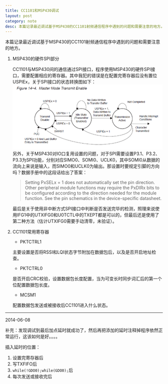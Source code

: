 ```yaml
---
title: CC1101和MSP430调试
layout: post
category: note
desc: 本篇记录最近调试基于MSP430的CC1101射频通信程序中遇到的问题和需要注意的地方。
---
```


本篇记录最近调试基于MSP430的CC1101射频通信程序中遇到的问题和需要注意的地方。

1.  MSP430的硬件SPI部分

    CC1101与MSP430间的通信通过SPI接口，程序使用MSP430的硬件SPI接口，需要配置相应的寄存器。其中我犯的错误是在配置完寄存器后没有置位USPIEx，关于SPI接口的状态转换图如下：![SPI状态转换](../images/m7.png)
    另外，关于MSP430对IO口复用设置的问题，对于SPI需要设置P3.1、P3.2、P3.3为SPI功能，分别对应SIMO0、SOMI0、UCLK0，其中SOMI0从数据的流向上来说是输入，而SIMO0和UCLK0为输出。那设置时要规定引脚的方向吗？数据手册中的这段话给出了答案：

    >Setting PxSELx = 1 does not automatically set the pin direction. Other peripheral module functions may require the PxDIRx bits to be configured according to the direction needed for the module function. See the pin schematics in the device-specific datasheet.

    最后是关于使用非中断方式SPI接口中判断是否发送完毕的检测，照理来说使用IFG1中的UTXIFG0和U0TCTL中的TXEPT都是可以的，但最后还是使用了第二种方法（估计UTXIFG0需要手动清零，未验证）。

2.  CC1101常用寄存器

	- PKTCTRL1

	主要设置是否将RSSI和LQI状态字节附加在数据包后，以及是否开启地址检查。

	- PKTCTRL0

	是否开启CRC校验，设置数据包长度配置，当为可变长时同步词汇后的第一个位配置数据包长度。

	- MCSM1

	配置数据包发送或被接收后CC1101进入什么状态。


----------------------
2014-06-08

补充：发现调试到最后加点延时就成功了，然后再把添加的延时注释掉程序依然正常运行，这该如何是好。。。。

插入延时的位置：

1. 设置完寄存器后
2. 写TXFIFO后
3. `while(!GDO0);while(GDO0);`后
4. 每次发送或接收完后